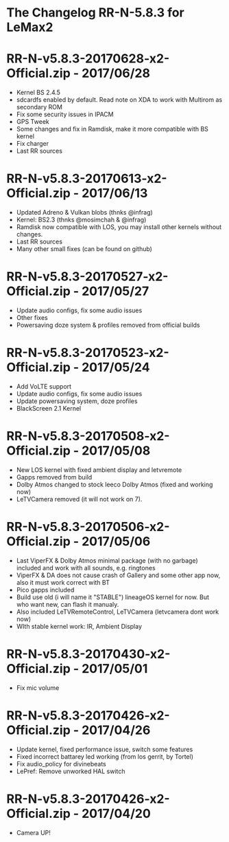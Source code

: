 # The Changelog  RR-N-5.8.3 for LeMax2

# RR-N-v5.8.3-20170628-x2-Official.zip - 2017/06/28

- Kernel BS 2.4.5
- sdcardfs enabled by default. Read note on XDA to work with Multirom as secondary ROM
- Fix some security issues in IPACM
- GPS Tweek
- Some changes and fix in Ramdisk, make it more compatible with BS kernel
- Fix charger
- Last RR sources

# RR-N-v5.8.3-20170613-x2-Official.zip - 2017/06/13

- Updated Adreno & Vulkan blobs (thnks @infrag) 
- Kernel: BS2.3 (thnks @mosimchah & @infrag)
- Ramdisk now compatible with LOS, you may install other kernels without changes. 
- Last RR sources
- Many other small fixes (can be found on github)

# RR-N-v5.8.3-20170527-x2-Official.zip - 2017/05/27

- Update audio configs, fix some audio issues
- Other fixes
- Powersaving doze system & profiles removed from official builds

# RR-N-v5.8.3-20170523-x2-Official.zip - 2017/05/24

- Add VoLTE support
- Update audio configs, fix some audio issues
- Update powersaving system, doze profiles
- BlackScreen 2.1 Kernel

# RR-N-v5.8.3-20170508-x2-Official.zip - 2017/05/08

- New LOS kernel with fixed ambient display and letvremote
- Gapps removed from build
- Dolby Atmos changed to stock leeco Dolby Atmos (fixed and working now)
- LeTVCamera removed (it will not work on 7).

# RR-N-v5.8.3-20170506-x2-Official.zip - 2017/05/06

- Last ViperFX & Dolby Atmos minimal package (with no garbage) included and work with all sounds, e.g. ringtones
- ViperFX & DA does not cause crash of Gallery and some other app now, also it must work correct with BT
- Pico gapps included
- Build use old (i will name it "STABLE") lineageOS kernel for now. But who want new, can flash it manualy.
- Also included LeTVRemoteControl, LeTVCamera (letvcamera dont work now)
- WIth stable kernel work: IR, Ambient Display

# RR-N-v5.8.3-20170430-x2-Official.zip - 2017/05/01

- Fix mic volume

# RR-N-v5.8.3-20170426-x2-Official.zip - 2017/04/26

- Update kernel, fixed performance issue, switch some features
- Fixed incorrect battarey led working (from los gerrit, by Tortel)
- Fix audio_policy for divinebeats
- LePref: Remove unworked HAL switch

# RR-N-v5.8.3-20170426-x2-Official.zip - 2017/04/20

- Camera UP!
